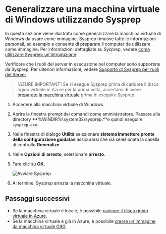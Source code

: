 <properties
    pageTitle="Generalizzare un disco rigido virtuale di Windows | Microsoft Azure"
    description="Informazioni su come utilizzare Sysprep per generalizzare una macchina virtuale di Windows per l'uso con il modello di distribuzione di Manager delle risorse."
    services="virtual-machines-windows"
    documentationCenter=""
    authors="cynthn"
    manager="timlt"
    editor="tysonn"
    tags="azure-resource-manager"/>

<tags
    ms.service="virtual-machines-windows"
    ms.workload="infrastructure-services"
    ms.tgt_pltfrm="vm-windows"
    ms.devlang="na"
    ms.topic="article"
    ms.date="10/20/2016"
    ms.author="cynthn"/>
    
    
    
    
# <a name="generalize-a-windows-virtual-machine-using-sysprep"></a>Generalizzare una macchina virtuale di Windows utilizzando Sysprep

In questa sezione viene illustrato come generalizzare la macchina virtuale di Windows da usare come immagine. Sysprep rimuove tutte le informazioni personali, ad esempio e consente di preparare il computer da utilizzare come immagine. Per informazioni dettagliate su Sysprep, vedere [come utilizzare Sysprep: un'introduzione](http://technet.microsoft.com/library/bb457073.aspx).

Verificare che i ruoli del server in esecuzione nel computer sono supportate da Sysprep. Per ulteriori informazioni, vedere [Supporto di Sysprep per ruoli del Server](https://msdn.microsoft.com/windows/hardware/commercialize/manufacture/desktop/sysprep-support-for-server-roles)

>[AZURE.IMPORTANT] Se si esegue Sysprep prima di caricare il disco rigido virtuale in Azure per la prima volta, accertarsi di avere [preparato la macchina virtuale](virtual-machines-windows-prepare-for-upload-vhd-image.md) prima di eseguire Sysprep. 

1. Accedere alla macchina virtuale di Windows.

2. Aprire la finestra prompt dei comandi come amministratore. Passare alla directory **%WINDIR%\system32\sysprep.**e quindi eseguire `sysprep.exe`.

3. Nella finestra di dialogo **Utilità** selezionare **sistema immettere pronte della configurazione guidata**e assicurarsi che sia selezionata la casella di controllo **Generalize** .

4. Nelle **Opzioni di arresto**, selezionare **arresto**.

5. Fare clic su **OK**.

    ![Avviare Sysprep](./media/virtual-machines-windows-upload-image/sysprepgeneral.png)

6. Al termine, Sysprep arresta la macchina virtuale. 

## <a name="next-steps"></a>Passaggi successivi

- Se la macchina virtuale è locale, è possibile [caricare il disco rigido virtuale in Azure](virtual-machines-windows-upload-image.md).
- Se la macchina virtuale è già in Azure, è possibile [creare un'immagine da macchina virtuale GRG](virtual-machines-windows-capture-image.md).